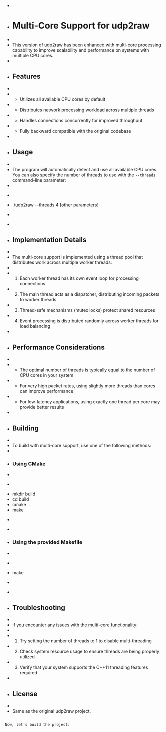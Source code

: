  - 
+ # Multi-Core Support for udp2raw
+ 
+ This version of udp2raw has been enhanced with multi-core processing capability to improve scalability and performance on systems with multiple CPU cores.
+ 
+ ## Features
+ 
+ - Utilizes all available CPU cores by default
+ - Distributes network processing workload across multiple threads
+ - Handles connections concurrently for improved throughput
+ - Fully backward compatible with the original codebase
+ 
+ ## Usage
+ 
+ The program will automatically detect and use all available CPU cores. You can also specify the number of threads to use with the `--threads` command-line parameter:
+ 
+ ```
+ ./udp2raw --threads 4 [other parameters]
+ ```
+ 
+ ## Implementation Details
+ 
+ The multi-core support is implemented using a thread pool that distributes work across multiple worker threads:
+ 
+ 1. Each worker thread has its own event loop for processing connections
+ 2. The main thread acts as a dispatcher, distributing incoming packets to worker threads
+ 3. Thread-safe mechanisms (mutex locks) protect shared resources
+ 4. Event processing is distributed randomly across worker threads for load balancing
+ 
+ ## Performance Considerations
+ 
+ - The optimal number of threads is typically equal to the number of CPU cores in your system
+ - For very high packet rates, using slightly more threads than cores can improve performance
+ - For low-latency applications, using exactly one thread per core may provide better results
+ 
+ ## Building
+ 
+ To build with multi-core support, use one of the following methods:
+ 
+ ### Using CMake
+ 
+ ```
+ mkdir build
+ cd build
+ cmake ..
+ make
+ ```
+ 
+ ### Using the provided Makefile
+ 
+ ```
+ make
+ ```
+ 
+ ## Troubleshooting
+ 
+ If you encounter any issues with the multi-core functionality:
+ 
+ 1. Try setting the number of threads to 1 to disable multi-threading
+ 2. Check system resource usage to ensure threads are being properly utilized
+ 3. Verify that your system supports the C++11 threading features required
+ 
+ ## License
+ 
+ Same as the original udp2raw project.
```</function_results>

Now, let's build the project:
